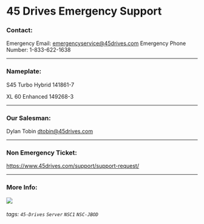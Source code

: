 # 45 Drives Emergency Support
### Contact:

Emergency Email: emergencyservice@45drives.com
Emergency Phone Number: 1-833-622-1638
___
### Nameplate:

S45 Turbo Hybrid 
141861-7


XL 60 Enhanced
149268-3

___
### Our Salesman:
Dylan Tobin <dtobin@45drives.com> 

___
### Non Emergency Ticket:
https://www.45drives.com/support/support-request/

___
### More Info:
![](https://hd.newspring.org/uploads/e917126a-3e89-4951-b905-c9cdcd03c5c2.png)



###### tags: `45-Drives` `Server` `NSC1` `NSC-JBOD` 